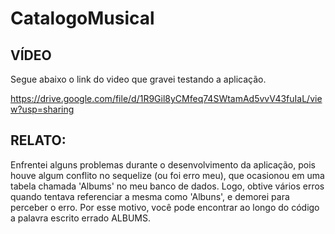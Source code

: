 # CatalogoMusical
## VÍDEO
Segue abaixo o link do video que gravei testando a aplicação.

https://drive.google.com/file/d/1R9Gil8yCMfeq74SWtamAd5vvV43fuIaL/view?usp=sharing

## RELATO:
Enfrentei alguns problemas durante o desenvolvimento da aplicação, pois houve algum conflito no sequelize (ou foi erro meu), que ocasionou em uma tabela chamada 'Albums' no meu banco de dados. Logo, obtive vários erros quando tentava referenciar a mesma como 'Albuns', e demorei para perceber o erro. Por esse motivo, você pode encontrar ao longo do código a palavra escrito errado ALBUMS.
